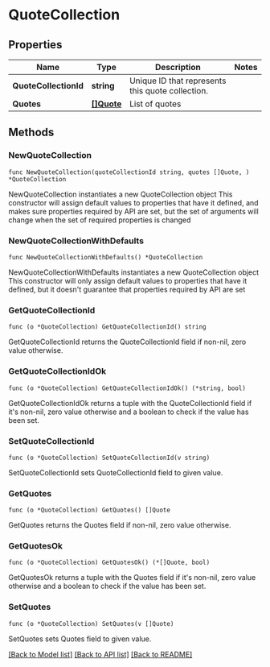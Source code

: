 # QuoteCollection

## Properties

Name | Type | Description | Notes
------------ | ------------- | ------------- | -------------
**QuoteCollectionId** | **string** | Unique ID that represents this quote collection. | 
**Quotes** | [**[]Quote**](Quote.md) | List of quotes | 

## Methods

### NewQuoteCollection

`func NewQuoteCollection(quoteCollectionId string, quotes []Quote, ) *QuoteCollection`

NewQuoteCollection instantiates a new QuoteCollection object
This constructor will assign default values to properties that have it defined,
and makes sure properties required by API are set, but the set of arguments
will change when the set of required properties is changed

### NewQuoteCollectionWithDefaults

`func NewQuoteCollectionWithDefaults() *QuoteCollection`

NewQuoteCollectionWithDefaults instantiates a new QuoteCollection object
This constructor will only assign default values to properties that have it defined,
but it doesn't guarantee that properties required by API are set

### GetQuoteCollectionId

`func (o *QuoteCollection) GetQuoteCollectionId() string`

GetQuoteCollectionId returns the QuoteCollectionId field if non-nil, zero value otherwise.

### GetQuoteCollectionIdOk

`func (o *QuoteCollection) GetQuoteCollectionIdOk() (*string, bool)`

GetQuoteCollectionIdOk returns a tuple with the QuoteCollectionId field if it's non-nil, zero value otherwise
and a boolean to check if the value has been set.

### SetQuoteCollectionId

`func (o *QuoteCollection) SetQuoteCollectionId(v string)`

SetQuoteCollectionId sets QuoteCollectionId field to given value.


### GetQuotes

`func (o *QuoteCollection) GetQuotes() []Quote`

GetQuotes returns the Quotes field if non-nil, zero value otherwise.

### GetQuotesOk

`func (o *QuoteCollection) GetQuotesOk() (*[]Quote, bool)`

GetQuotesOk returns a tuple with the Quotes field if it's non-nil, zero value otherwise
and a boolean to check if the value has been set.

### SetQuotes

`func (o *QuoteCollection) SetQuotes(v []Quote)`

SetQuotes sets Quotes field to given value.



[[Back to Model list]](../README.md#documentation-for-models) [[Back to API list]](../README.md#documentation-for-api-endpoints) [[Back to README]](../README.md)


